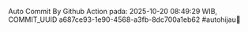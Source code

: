 Auto Commit By Github Action pada: 2025-10-20 08:49:29 WIB, COMMIT_UUID a687ce93-1e90-4568-a3fb-8dc700a1eb62 #autohijau🗿
